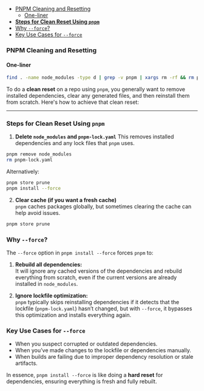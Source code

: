 - [PNPM Cleaning and Resetting](#pnpm-cleaning-and-resetting)
  - [One-liner](#one-liner)
- [**Steps for Clean Reset Using `pnpm`**](#steps-for-clean-reset-using-pnpm)
- [Why `--force`?](#why---force)
- [Key Use Cases for `--force`](#key-use-cases-for---force)

### PNPM Cleaning and Resetting

#### One-liner

```bash
find . -name node_modules -type d | grep -v pnpm | xargs rm -rf && rm pnpm-lock.yaml && pnpm store prune && pnpm install --force
```

To do a **clean reset** on a repo using `pnpm`, you generally want to remove installed dependencies, clear any generated files, and then reinstall them from scratch. Here's how to achieve that clean reset:

---

### **Steps for Clean Reset Using `pnpm`**

1. **Delete `node_modules` and `pnpm-lock.yaml`**
   This removes installed dependencies and any lock files that `pnpm` uses.

```bash
pnpm remove node_modules
rm pnpm-lock.yaml
```

Alternatively:

```bash
pnpm store prune
pnpm install --force
```

2. **Clear cache (if you want a fresh cache)**  
   `pnpm` caches packages globally, but sometimes clearing the cache can help avoid issues.

```bash
pnpm store prune
```

### Why `--force`?

The `--force` option in `pnpm install --force` forces `pnpm` to:

1. **Rebuild all dependencies:**  
   It will ignore any cached versions of the dependencies and rebuild everything from scratch, even if the current versions are already installed in `node_modules`.

2. **Ignore lockfile optimization:**  
   `pnpm` typically skips reinstalling dependencies if it detects that the lockfile (`pnpm-lock.yaml`) hasn’t changed, but with `--force`, it bypasses this optimization and installs everything again.

### Key Use Cases for `--force`

- When you suspect corrupted or outdated dependencies.
- When you’ve made changes to the lockfile or dependencies manually.
- When builds are failing due to improper dependency resolution or stale artifacts.

In essence, `pnpm install --force` is like doing a **hard reset** for dependencies, ensuring everything is fresh and fully rebuilt.
